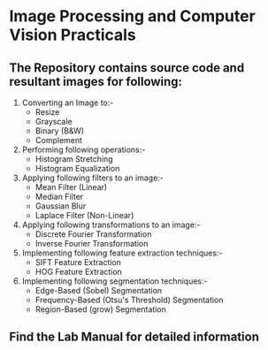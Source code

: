# Image Processing and Computer Vision Practicals

## The Repository contains source code and resultant images for following:
1. Converting an Image to:-
    - Resize
    - Grayscale
    - Binary (B&W)
    - Complement
2. Performing following operations:-
    - Histogram Stretching
    - Histogram Equalization
3. Applying following filters to an image:-
    - Mean Filter (Linear)
    - Median Filter
    - Gaussian Blur
    - Laplace Filter (Non-Linear)
4. Applying following transformations to an image:-
    - Discrete Fourier Transformation
    - Inverse Fourier Transformation
5. Implementing following feature extraction techniques:-
    - SIFT Feature Extraction
    - HOG Feature Extraction
6. Implementing following segmentation techniques:-
    - Edge-Based (Sobel) Segmentation
    - Frequency-Based (Otsu's Threshold) Segmentation
    - Region-Based (grow) Segmentation

## Find the Lab Manual for detailed information